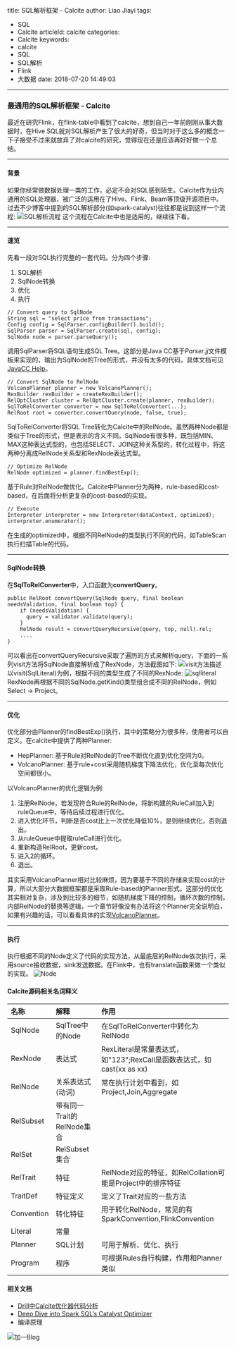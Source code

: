 title: SQL解析框架 - Calcite
author: Liao Jiayi
tags:
  - SQL
  - Calcite
articleId: calcite
categories:
  - Calcite
keywords:
  - calcite
  - SQL
  - SQL解析
  - Flink
  - 大数据
date: 2018-07-20 14:49:03
---
### 最通用的SQL解析框架 - Calcite
最近在研究Flink，在flink-table中看到了calcite，想到自己一年前刚刚从事大数据时，在Hive SQL就对SQL解析产生了很大的好奇，但当时对于这么多的概念一下子接受不过来就放弃了对calcite的研究，觉得现在还是应该再好好做一个总结。
***

#### 背景
如果你经常做数据处理一类的工作，必定不会对SQL感到陌生。Calcite作为业内通用的SQL处理器，被广泛的运用在了Hive、Flink、Beam等顶级开源项目中。  
过去不少博客中提到的SQL解析部分(如spark-catalyst)往往都是说到这样一个流程:
![SQL解析流程][1]
这个流程在Calcite中也是适用的，继续往下看。
***

#### 速览
先看一段对SQL执行完整的一套代码。分为四个步骤:

1. SQL解析
2. SqlNode转换
3. 优化
4. 执行

```
// Convert query to SqlNode
String sql = "select price from transactions";
Config config = SqlParser.configBuilder().build();
SqlParser parser = SqlParser.create(sql, config);
SqlNode node = parser.parseQuery();
```
调用SqlParser将SQL语句生成SQL Tree。这部分是Java CC基于*Parser.jj*文件模板来实现的，输出为SqlNode的Tree的形式，并没有太多的代码，具体文档可见[JavaCC Help](https://javacc.org/doc)。
```
// Convert SqlNode to RelNode
VolcanoPlanner planner = new VolcanoPlanner();
RexBuilder rexBuilder = createRexBuilder();
RelOptCluster cluster = RelOptCluster.create(planner, rexBuilder);
SqlToRelConverter converter = new SqlToRelConverter(...);
RelRoot root = converter.convertQuery(node, false, true);
```
SqlToRelConverter将SQL Tree转化为Calcite中的RelNode。虽然两种Node都是类似于Tree的形式，但是表示的含义不同。SqlNode有很多种，既包括MIN、MAX这种表达式型的，也包括SELECT、JOIN这种关系型的，转化过程中，将这两种分离成RelNode关系型和RexNode表达式型。
```
// Optimize RelNode
RelNode optimized = planner.findBestExp();
```
基于Rule对RelNode做优化。Calcite中Planner分为两种，rule-based和cost-based，在后面将分析更复杂的cost-based的实现。
```
// Execute
Interpreter interpreter = new Interpreter(dataContext, optimized);
interpreter.enumerator();
```
在生成的optimized中，根据不同RelNode的类型执行不同的代码，如TableScan执行扫描Table的代码。
***
#### SqlNode转换
在**SqlToRelConverter**中，入口函数为**convertQuery**。
```
public RelRoot convertQuery(SqlNode query, final boolean needsValidation, final boolean top) {
    if (needsValidation) {
      query = validator.validate(query);
    }
    RelNode result = convertQueryRecursive(query, top, null).rel;
    ....
}
```
可以看出在convertQueryRecursive采取了遍历的方式来解析query，下面的一系列visit方法将SqlNode直接解析成了RexNode，方法截图如下:
![visit方法描述][2]
以visit(SqlLiteral)为例，根据不同的类型生成了不同的RexNode:
![sqlliteral][3]
RexNode再根据不同的SqlNode.getKind()类型组合成不同的RelNode，例如Select -> Project。

***

#### 优化
优化部分由Planner的findBestExp()执行，其中的策略分为很多种，使用者可以自定义。在calcite中提供了两种Planner:

* HepPlanner: 基于Rule对RelNode的Tree不断优化直到优化空间为0。
* VolcanoPlanner: 基于rule+cost采用随机梯度下降法优化，优化至每次优化空间都很小。

以VolcanoPlanner的优化逻辑为例:

1. 注册RelNode，若发现符合Rule的RelNode，将新构建的RuleCall加入到ruleQueue中，等待后续过程进行优化。
2. 进入优化环节，判断是否cost比上一次优化降低10%，是则继续优化，否则退出。
3. 从ruleQueue中提取ruleCall进行优化。
4. 重新构造RelRoot，更新cost。
5. 进入2的循环。
6. 退出。

其实采用VolcanoPlanner相对比较麻烦，因为要基于不同的存储来实现cost的计算，所以大部分大数据框架都是采取Rule-based的Planner形式。这部分的优化其实相对复杂，涉及到比较多的细节，如随机梯度下降的控制，循环次数的控制，内部RelNode的替换等逻辑，一个章节好像没有办法将这个Planner完全说明白，如果有兴趣的话，可以看看具体的实现[VolcanoPlanner](https://github.com/apache/calcite/blob/master/core/src/main/java/org/apache/calcite/plan/volcano/VolcanoPlanner.java)。

***
#### 执行
执行根据不同的Node定义了代码的实现方法，从最底层的RelNode依次执行，采用source接收数据，sink发送数据。在Flink中，也有translate函数来做一个类似的实现。
![Node][5]


#### Calcite源码相关名词释义
|名称|解释|作用|
|:-|:-|:-|
| SqlNode | SqlTree中的Node | 在SqlToRelConverter中转化为RelNode |
| RexNode | 表达式 | RexLiteral是常量表达式，如"123";RexCall是函数表达式，如cast(xx as xx) |
| RelNode | 关系表达式(动词) | 常在执行计划中看到，如Project,Join,Aggregate |
| RelSubset | 带有同一Trait的RelNode集合 |  |
| RelSet | RelSubset集合 |  |
| RelTrait | 特征 | RelNode对应的特征，如RelCollation可能是Project中的排序特征 |
| TraitDef | 特征定义 | 定义了Trait对应的一些方法 |
| Convention | 转化特征 | 用于转化RelNode，常见的有SparkConvention,FlinkConvention |
| Literal | 常量 |  |
| Planner | SQL计划 | 可用于解析、优化、执行 |
| Program | 程序 | 可根据Rules自行构建，作用和Planner类似 |

#### 相关文档
* [Drill中Calcite优化器代码分析](https://blog.csdn.net/huxuanlai/article/details/59511315)
* [Deep Dive into Spark SQL’s Catalyst Optimizer](https://databricks.com/blog/2015/04/13/deep-dive-into-spark-sqls-catalyst-optimizer.html)
* 编译原理



![加一Blog][6]

  [6]: http://www.liaojiayi.com/assets/jiayi_end_qr.png


  [1]: http://www.liaojiayi.com/assets/calcite-1.png
  [2]: http://www.liaojiayi.com/assets/calcite-2.png
  [3]: http://www.liaojiayi.com/assets/calcite-5.png
  [4]: http://www.liaojiayi.com/assets/calcite-3.png
  [5]: http://www.liaojiayi.com/assets/calcite-4.png
